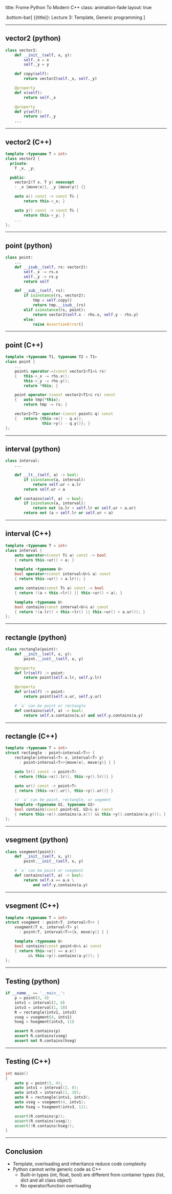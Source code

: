 title: Frome Python To Modern C++
class: animation-fade
layout: true

.bottom-bar[ {{title}}: Lecture 3: Template, Generic programming ]

---

## vector2 (python)

```python
class vector2:
    def __init__(self, x, y):
        self._x = x
        self._y = y

    def copy(self):
        return vector2(self._x, self._y)

    @property
    def x(self):
        return self._x

    @property
    def y(self):
        return self._y
    ...
```

---

## vector2 (C++)

```cpp
template <typename T = int>
class vector2 {
  private:
    T _x, _y;

  public:
    vector2(T x, T y) noexcept
    : _x {move(x)}, _y {move(y)} {}

    auto x() const -> const T& {
        return this->_x; }

    auto y() const -> const T& {
        return this->_y; }
    ...
};
```

---

## point (python)

```python
class point:
    ...
    def __isub__(self, rs: vector2):
        self._x -= rs.x
        self._y -= rs.y
        return self

    def __sub__(self, rs):
        if isinstance(rs, vector2):
            tmp = self.copy()
            return tmp.__isub__(rs)
        elif isinstance(rs, point):
            return vector2(self.x - rhs.x, self.y - rhs.y)
        else:
            raise AssertionError()
```

---

## point (C++)

```cpp
template <typename T1, typename T2 = T1>
class point {
    ...
    point& operator-=(const vector2<T1>& rs)
    {   this->_x -= rhs.x();
        this->_y -= rhs.y();
        return *this; }

    point operator-(const vector2<T1>& rs) const
    {   auto tmp{*this};
        return tmp -= rs; }

    vector2<T1> operator-(const point& q) const
    {   return {this->x() - q.x(),
                this->y() - q.y()}; }
};
```

---

## interval (python)

```python
class interval:
    ...

    def __lt__(self, a) -> bool:
        if isinstance(a, interval):
            return self.ur < a.lr
        return self.ur < a

    def contains(self, a) -> bool:
        if isinstance(a, interval):
            return not (a.lr < self.lr or self.ur < a.ur)
        return not (a < self.lr or self.ur < a)
```

---

## interval (C++)

```cpp
template <typename T = int>
class interval {
    auto operator<(const T& a) const -> bool
    { return this->ur() < a; }

    template <typename U>
    bool operator<(const interval<U>& a) const
    { return this->ur() < a.lr(); }

    auto contains(const T& a) const -> bool
    { return !(a < this->lr() || this->ur() < a); }

    template <typename U>
    bool contains(const interval<U>& a) const
    { return !(a.lr() < this->lr() || this->ur() < a.ur()); }
};
```

---

## rectangle (python)

```python
class rectangle(point):
    def __init__(self, x, y):
        point.__init__(self, x, y)

    @property
    def lr(self) -> point:
        return point(self.x.lr, self.y.lr)

    @property
    def ur(self) -> point:
        return point(self.x.ur, self.y.ur)

    # `a` can be point or rectangle
    def contains(self, a) -> bool:
        return self.x.contains(a.x) and self.y.contains(a.y)
```

---

## rectangle (C++)

```cpp
template <typename T = int>
struct rectangle : point<interval<T>> {
    rectangle(interval<T> x, interval<T> y)
      : point<interval<T>>{move(x), move(y)} { }

    auto lr() const -> point<T>
    { return {this->x().lr(), this->y().lr()} }

    auto ur() const -> point<T>
    { return {this->x().ur(), this->y().ur()} }

    // `a` can be point, rectangle, or segemnt
    template <typename U1, typename U2>
    bool contains(const point<U1, U2>& a) const
    { return this->x().contains(a.x()) && this->y().contains(a.y()); }
};
```

---

## vsegment (python)

```python
class vsegment(point):
    def __init__(self, x, y):
        point.__init__(self, x, y)

    # `a` can be point or vsegment
    def contains(self, a) -> bool:
        return self.x == a.x \
            and self.y.contains(a.y)
```

---

## vsegment (C++)

```cpp
template <typename T = int>
struct vsegment : point<T, interval<T>> {
    vsegment(T x, interval<T> y)
      : point<T, interval<T>>{x, move(y)} { }

    template <typename U>
    bool contains(const point<U>& a) const
    { return this->x() == a.x()
          && this->y().contains(a.y()); }
};
```

---

## Testing (python)

```python
if __name__ == '__main__':
    p = point(3, 4)
    intv1 = interval(2, 8)
    intv3 = interval(1, 10)
    R = rectangle(intv1, intv3)
    vseg = vsegment(4, intv1)
    hseg = hsegment(intv3, 11)

    assert R.contains(p)
    assert R.contains(vseg)
    assert not R.contains(hseg)
```

---

## Testing (C++)

```cpp
int main()
{
    auto p = point(3, 4);
    auto intv1 = interval(2, 8);
    auto intv3 = interval(1, 10);
    auto R = rectangle(intv1, intv3);
    auto vseg = vsegment(4, intv1);
    auto hseg = hsegment(intv3, 11);

    assert(R.contains(p));
    assert(R.contains(vseg));
    assert(!R.contains(hseg));
}
```

---

## Conclusion

- Template, overloading and inheritance reduce code complexity
- Python cannot write generic code as C++
    - Built-in types (int, float, bool) are different from
      container types (list, dict and all class object) 
    - No operator/function overloading

